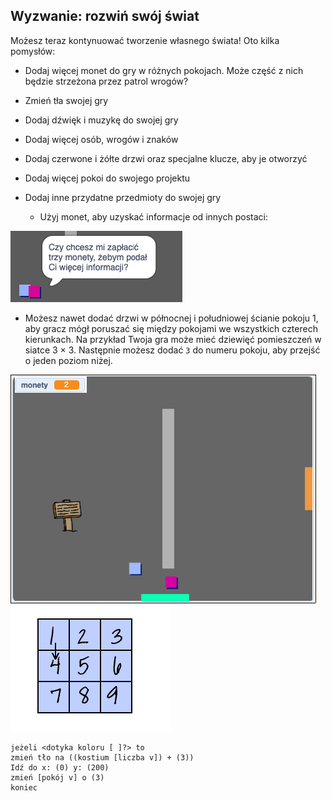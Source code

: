 ## Wyzwanie: rozwiń swój świat

Możesz teraz kontynuować tworzenie własnego świata! Oto kilka pomysłów:

+ Dodaj więcej monet do gry w różnych pokojach. Może część z nich będzie strzeżona przez patrol wrogów?
+ Zmień tła swojej gry
+ Dodaj dźwięk i muzykę do swojej gry
+ Dodaj więcej osób, wrogów i znaków
+ Dodaj czerwone i żółte drzwi oraz specjalne klucze, aby je otworzyć
+ Dodaj więcej pokoi do swojego projektu
+ Dodaj inne przydatne przedmioty do swojej gry
    
    + Użyj monet, aby uzyskać informacje od innych postaci:

![zrzut ekranu](images/world-bribe.png)

+ Możesz nawet dodać drzwi w północnej i południowej ścianie pokoju 1, aby gracz mógł poruszać się między pokojami we wszystkich czterech kierunkach. Na przykład Twoja gra może mieć dziewięć pomieszczeń w siatce 3 × 3. Następnie możesz dodać `3` do numeru pokoju, aby przejść o jeden poziom niżej.

![zrzut ekranu](images/north-south-rooms.png) ![zrzut ekranu](images/number-grid.png)

```blocks3
jeżeli <dotyka koloru [ ]?> to 
zmień tło na ((kostium [liczba v]) + (3))
Idź do x: (0) y: (200)
zmień [pokój v] o (3)
koniec
```